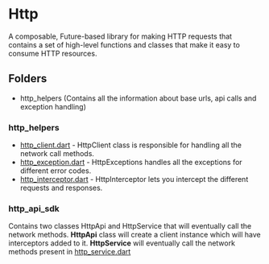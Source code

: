 # Http

A composable, Future-based library for making HTTP requests that contains a set of high-level functions and classes that make it easy to consume HTTP resources.

## Folders

- http_helpers (Contains all the information about base urls, api calls and exception handling)

### http_helpers

- [http_client.dart](api_sdk/http/http_helpers/http_client.dart) - HttpClient class is responsible for handling all the network call methods.
- [http_exception.dart](api_sdk/http/http_helpers/http_exception.dart) - HttpExceptions handles all the exceptions for different error codes.
- [http_interceptor.dart](api_sdk/http/http_helpers/http_interceptor.dart) - HttpInterceptor lets you intercept the different requests and responses.

### http_api_sdk

Contains two classes HttpApi and HttpService that will eventually call the network methods. **HttpApi** class will create a client instance which will have interceptors added to it. **HttpService** will eventually call the network methods present in [http_service.dart](api_sdk/http/http_service.dart)
